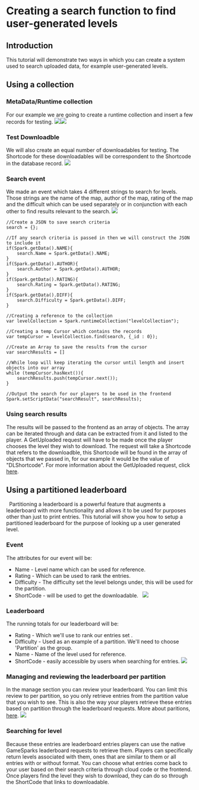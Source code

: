 # Creating a search function to find user-generated levels

## Introduction

This tutorial will demonstrate two ways in which you can create a system used to search uploaded data, for example user-generated levels.  

## Using a collection

### MetaData/Runtime collection

For our example we are going to create a runtime collection and insert a few records for testing.
![](/wp-content/uploads/2016/01/bandicam-2016-01-28-12-53-00-534-300x157.jpg)![](https://docs.gamesparks.net/wp-content/uploads/2016/01/bandicam-2016-01-28-12-57-14-164-300x157.jpg)
 

### Test Downloadble

We will also create an equal number of downloadables for testing. The Shortcode for these downloadables will be correspondent to the Shortcode in the database record.
![](/wp-content/uploads/2016/01/bandicam-2016-01-28-15-48-22-636-300x157.jpg)

### Search event

We made an event which takes 4 different strings to search for levels. Those strings are the name of the map, author of the map, rating of the map and the difficult which can be used separately or in conjunction with each other to find results relevant to the search.
![](/wp-content/uploads/2016/01/bandicam-2016-01-28-12-51-29-395-300x157.jpg)


    //Create a JSON to save search criteria
    search = {};

    //If any search criteria is passed in then we will construct the JSON to include it
    if(Spark.getData().NAME){
        search.Name = Spark.getData().NAME;
    }
    if(Spark.getData().AUTHOR){
        search.Author = Spark.getData().AUTHOR;
    }
    if(Spark.getData().RATING){
        search.Rating = Spark.getData().RATING;
    }
    if(Spark.getData().DIFF){
        search.Difficulty = Spark.getData().DIFF;
    }

    //Creating a reference to the collection
    var levelCollection = Spark.runtimeCollection("levelCollection");

    //Creating a temp Cursor which contains the records
    var tempCursor = levelCollection.find(search, {_id : 0});

    //Create an Array to save the results from the cursor
    var searchResults = []

    //While loop will keep iterating the cursor until length and insert objects into our array
    while (tempCursor.hasNext()){
        searchResults.push(tempCursor.next());
    }

    //Output the search for our players to be used in the frontend
    Spark.setScriptData("searchResult", searchResults);

### Using search results

The results will be passed to the frontend as an array of objects. The array can be iterated through and data can be extracted from it and listed to the player. A GetUploaded request will have to be made once the player chooses the level they wish to download. The request will take a Shortcode that refers to the downloadble, this Shortcode will be found in the array of objects that we passed in, for our example it would be the value of "DLShortcode". For more information about the GetUploaded request, click [here](https://api.gamesparks.net/?csharpsdk#getuploadedrequest).
 

## Using a partitioned leaderboard

  Partitioning a leaderboard is a powerful feature that augments a leaderboard with more functionality and allows it to be used for purposes other than just to print entries. This tutorial will show you how to setup a partitioned leaderboard for the purpose of looking up a user generated level.    

### Event

The attributes for our event will be:

  * Name - Level name which can be used for reference.
  * Rating - Which can be used to rank the entries.
  * Difficulty - The difficulty set the level belongs under, this will be used for the partition.
  * ShortCode - will be used to get the downloadable.
 
![](/wp-content/uploads/2016/02/bandicam-2016-02-02-10-53-48-461-300x159.jpg)
 

### Leaderboard

The running totals for our leaderboard will be:

  * Rating - Which we'll use to rank our entries set .
  * Difficulty - Used as an example of a partition. We'll need to choose 'Partition' as the group.
  * Name - Name of the level used for reference.
  * ShortCode - easily accessible by users when searching for entries.
![](/wp-content/uploads/2016/02/bandicam-2016-02-02-10-55-18-795-300x159.jpg)
 

### Managing and reviewing the leaderboard per partition

In the manage section you can review your leaderboard. You can limit this review to per partition, so you only retrieve entries from the partition value that you wish to see. This is also the way your players retrieve these entries based on partition through the leaderboard requests. More about paritions, [here](/howtos/leaderboards-howtos/how-to-partition-leaderboards).
![](/wp-content/uploads/2016/02/bandicam-2016-02-02-10-56-11-349-300x159.jpg)
 

### Searching for level

Because these entries are leaderboard entries players can use the native GameSparks leaderboard requests to retrieve them. Players can specifically return levels associated with them, ones that are similar to them or all entries with or without format. You can choose what entries come back to your user based on their search criteria through cloud code or the frontend. Once players find the level they wish to download, they can do so through the ShortCode that links to downloadable.
